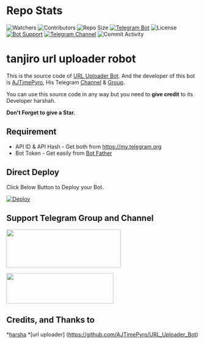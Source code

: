 # Repo Stats
![Watchers](https://img.shields.io/github/watchers/AJTimePyro/tanjiro_url_uploader_robot.svg?style=for-the-badge)
![Contributors](https://img.shields.io/github/contributors/AJTimePyro/tanjiro_url_uploader_robot?style=for-the-badge)
![Repo Size](https://img.shields.io/github/repo-size/AJTimePyro/tanjiro_url_uploader_robot?color=yellow&style=for-the-)
[![Telegram Bot](https://img.shields.io/badge/Telegram-Bot-blue.svg?style=for-the-badge)](https://t.me/tanjiro_url_uploader_robot)
![License](https://img.shields.io/github/license/AJTimePyro/tanjiro_url_uploader_robot?style=for-the-badge)
[![Bot Support](https://img.shields.io/badge/URL%20Support-Support%20Group-blue?style=for-the-badge)](https://t.me/sctbotsSupport)
[![Telegram Channel](https://img.shields.io/badge/Telegram-Channel-blue.svg?style=for-the-badge)](https://t.me/sctbots)
![Commit Activity](https://img.shields.io/github/commit-activity/m/AJTimePyro/URL_Uploader_Bot?style=for-the-badge)

# tanjiro url uploader robot

This is the source code of [URL Uploader Bot](https://t.me/tanjiro_url_uploader_robot).
And the developer of this bot is [AJTimePyro](https://t.me/harshahero), His Telegram [Channel](http://t.me/sctbots) & [Group](http://t.me/sctbotsSupport).

You can use this source code in any way but you need to **give credit** to its
Developer harshah.

**Don't Forget to give a Star.**

## Requirement
* API ID & API Hash - Get both from https://my.telegram.org
* Bot Token - Get easily from [Bot Father](https://t.me/BotFather)

## Direct Deploy
Click Below Button to Deploy your Bot.

[![Deploy](https://www.herokucdn.com/deploy/button.svg)](https://heroku.com/deploy?template=https://github.com/AJTimePyro/URL_Uploader_Bot)

## Support Telegram Group and Channel

<a href="http://t.me/sctbots"><img src="https://smartiblogster.com/wp-content/uploads/2021/03/smartiblogster-iblogster-join-telegram-channel.png" style="width: 300px; height: 100px"></a>

<a href="http://t.me/sctbotsSupport"><img src="https://www.pngitem.com/pimgs/m/214-2144731_groups-on-telegram-telegram-group-link-png-transparent.png" style="width: 280px; height: 80px"></a>

## Credits, and Thanks to

*[harsha](https://t.me/harshahero)
*[url uploader]
(https://github.com/AJTimePyro/URL_Uploader_Bot)



